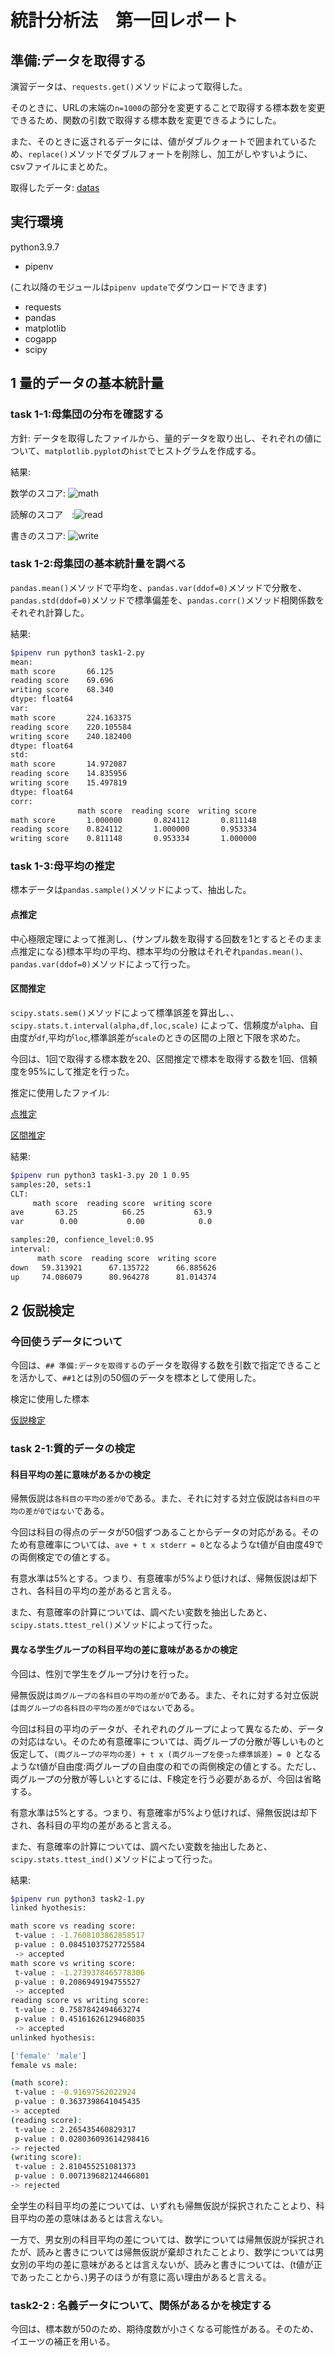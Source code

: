 # 統計分析法　第一回レポート

## 準備:データを取得する

演習データは、`requests.get()`メソッドによって取得した。

そのときに、URLの末端の`n=1000`の部分を変更することで取得する標本数を変更できるため、関数の引数で取得する標本数を変更できるようにした。

また、そのときに返されるデータには、値がダブルクォートで囲まれているため、`replace()`メソッドでダブルフォートを削除し、加工がしやすいように、csvファイルにまとめた。

取得したデータ: [datas](output/data.csv)

## 実行環境

python3.9.7

- pipenv

(これ以降のモジュールは`pipenv update`でダウンロードできます)

- requests
- pandas
- matplotlib
- cogapp
- scipy

## 1 量的データの基本統計量

### task 1-1:母集団の分布を確認する

方針: データを取得したファイルから、量的データを取り出し、それぞれの値について、`matplotlib.pyplot`の`hist`でヒストグラムを作成する。

結果:

数学のスコア: ![math](output/math%20score_distribute.png)

読解のスコア　:![read](output/reading%20score_distribute.png)

書きのスコア: ![write](output/writing%20score_distribute.png)

### task 1-2:母集団の基本統計量を調べる

`pandas.mean()`メソッドで平均を、`pandas.var(ddof=0)`メソッドで分散を、`pandas.std(ddof=0)`メソッドで標準偏差を、`pandas.corr()`メソッド相関係数をそれぞれ計算した。

結果:

<!-- [[[cog
import cog
file="output/task1-2.txt"
cog.outl("\n```bash")
with open(file,"r") as f:
    cog.outl(f.read())
cog.outl("```")
    ]]] -->

```bash
$pipenv run python3 task1-2.py
mean:
math score       66.125
reading score    69.696
writing score    68.340
dtype: float64
var:
math score       224.163375
reading score    220.105584
writing score    240.182400
dtype: float64
std:
math score       14.972087
reading score    14.835956
writing score    15.497819
dtype: float64
corr:
               math score  reading score  writing score
math score       1.000000       0.824112       0.811148
reading score    0.824112       1.000000       0.953334
writing score    0.811148       0.953334       1.000000

```
<!-- [[[end]]] -->

### task 1-3:母平均の推定

標本データは`pandas.sample()`メソッドによって、抽出した。

#### 点推定

中心極限定理によって推測し、(サンプル数を取得する回数を1とするとそのまま点推定になる)標本平均の平均、標本平均の分散はそれぞれ`pandas.mean()`、`pandas.var(ddof=0)`メソッドによって行った。

#### 区間推定

`scipy.stats.sem()`メソッドによって標準誤差を算出し、、`scipy.stats.t.interval(alpha,df,loc,scale)`
によって、信頼度が`alpha`、自由度が`df`,平均が`loc`,標準誤差が`scale`のときの区間の上限と下限を求めた。

今回は、1回で取得する標本数を20、区間推定で標本を取得する数を1回、信頼度を95%にして推定を行った。

推定に使用したファイル:

[点推定](output/CLT)

[区間推定](output/IE.csv)

結果:

<!-- [[[cog
import cog
file="output/task1-3.txt"
cog.outl("\n```bash")
with open(file,"r") as f:
    cog.outl(f.read())
cog.outl("```")
    ]]] -->

```bash
$pipenv run python3 task1-3.py 20 1 0.95
samples:20, sets:1
CLT:
     math score  reading score  writing score
ave       63.25          66.25           63.9
var        0.00           0.00            0.0

samples:20, confience_level:0.95
interval:
      math score  reading score  writing score
down   59.313921      67.135722      66.885626
up     74.086079      80.964278      81.014374

```
<!-- [[[end]]] -->

## 2 仮説検定

### 今回使うデータについて

今回は、`## 準備:データを取得する`のデータを取得する数を引数で指定できることを活かして、`##1`とは別の50個のデータを標本として使用した。

検定に使用した標本

[仮説検定](output/hypothesis.csv)

### task 2-1:質的データの検定

#### 科目平均の差に意味があるかの検定

帰無仮説は`各科目の平均の差が0`である。また、それに対する対立仮説は`各科目の平均の差が0ではない`である。

今回は科目の得点のデータが50個ずつあることからデータの対応がある。そのため有意確率については、`ave + t x stderr = 0`となるようなt値が自由度49での両側検定での値とする。

有意水準は5%とする。つまり、有意確率が5%より低ければ、帰無仮説は却下され、各科目の平均の差があると言える。

また、有意確率の計算については、調べたい変数を抽出したあと、`scipy.stats.ttest_rel()`メソッドによって行った。

#### 異なる学生グループの科目平均の差に意味があるかの検定

今回は、性別で学生をグループ分けを行った。

帰無仮説は`両グループの各科目の平均の差が0`である。また、それに対する対立仮説は`両グループの各科目の平均の差が0ではない`である。

今回は科目の平均のデータが、それぞれのグループによって異なるため、データの対応はない。そのため有意確率については、両グループの分散が等しいものと仮定して、`(両グループの平均の差) + t x (両グループを使った標準誤差) = 0 `となるようなt値が自由度:両グループの自由度の和での両側検定の値とする。ただし、両グループの分散が等しいとするには、F検定を行う必要があるが、今回は省略する。

有意水準は5%とする。つまり、有意確率が5%より低ければ、帰無仮説は却下され、各科目の平均の差があると言える。

また、有意確率の計算については、調べたい変数を抽出したあと、`scipy.stats.ttest_ind()`メソッドによって行った。


結果:

<!-- [[[cog
import cog
file="output/task2-1.txt"
cog.outl("\n```bash")
with open(file,"r") as f:
    cog.outl(f.read())
cog.outl("```")
    ]]] -->

```bash
$pipenv run python3 task2-1.py
linked hyothesis:

math score vs reading score: 
 t-value : -1.7608103862858517 
 p-value : 0.08451037527725584 
 -> accepted
math score vs writing score: 
 t-value : -1.2739378465778306 
 p-value : 0.2086949194755527 
 -> accepted
reading score vs writing score: 
 t-value : 0.7587842494663274 
 p-value : 0.45161626129468035 
 -> accepted
unlinked hyothesis:

['female' 'male']
female vs male:

(math score):
 t-value : -0.91697562022924
 p-value : 0.3637398641045435 
-> accepted 
(reading score):
 t-value : 2.265435460829317
 p-value : 0.028036093614298416 
-> rejected 
(writing score):
 t-value : 2.810455251081373
 p-value : 0.007139682124466801 
-> rejected 

```
<!-- [[[end]]] -->

全学生の科目平均の差については、いずれも帰無仮説が採択されたことより、科目平均の差の意味はあるとは言えない。

一方で、男女別の科目平均の差については、数学については帰無仮説が採択されたが、読みと書きについては帰無仮説が棄却されたことより、数学については男女別の平均の差に意味があるとは言えないが、読みと書きについては、(t値が正であったことから、)男子のほうが有意に高い理由があると言える。

### task2-2 : 名義データについて、関係があるかを検定する

今回は、標本数が50のため、期待度数が小さくなる可能性がある。そのため、イエーツの補正を用いる。
